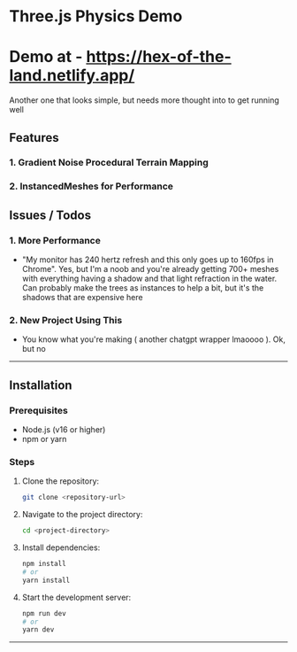 # Three.js Physics Demo

# Demo at - https://hex-of-the-land.netlify.app/

Another one that looks simple, but needs more thought into to get running well

## Features

### 1. **Gradient Noise Procedural Terrain Mapping**

### 2. **InstancedMeshes for Performance**

## Issues / Todos

### 1. **More Performance**

- "My monitor has 240 hertz refresh and this only goes up to 160fps in Chrome". Yes, but I'm a noob and you're already getting 700+ meshes with everything having a shadow and that light refraction in the water. Can probably make the trees as instances to help a bit, but it's the shadows that are expensive here

### 2. **New Project Using This**

- You know what you're making ( another chatgpt wrapper lmaoooo ). Ok, but no

---

## Installation

### Prerequisites

- Node.js (v16 or higher)
- npm or yarn

### Steps

1. Clone the repository:

   ```bash
   git clone <repository-url>
   ```

2. Navigate to the project directory:

   ```bash
   cd <project-directory>
   ```

3. Install dependencies:

   ```bash
   npm install
   # or
   yarn install
   ```

4. Start the development server:

   ```bash
   npm run dev
   # or
   yarn dev
   ```

---

